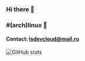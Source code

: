 ### Hi there 👋
### #(arch)linux 🐧

#### Contact: lsdevcloud@mail.ru

![GitHub stats](https://github-readme-stats.vercel.app/api?username=lsdevcloud&show_icons=true&theme=tokyonight)
